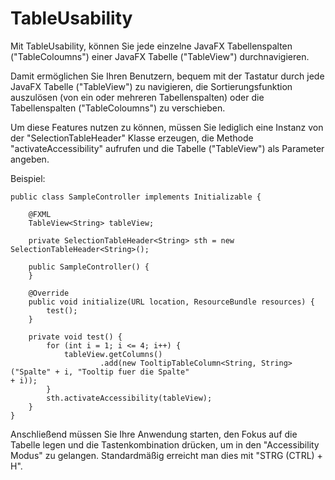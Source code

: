 # TableUsability
Mit TableUsability, können Sie jede einzelne JavaFX Tabellenspalten ("TableColoumns") einer JavaFX Tabelle ("TableView") durchnavigieren.

Damit ermöglichen Sie Ihren Benutzern, bequem mit der Tastatur durch jede JavaFX Tabelle ("TableView") zu navigieren, die Sortierungsfunktion auszulösen (von ein oder mehreren Tabellenspalten) oder die Tabellenspalten ("TableColoumns") zu verschieben.

Um diese Features nutzen zu können, müssen Sie lediglich eine Instanz von der "SelectionTableHeader" Klasse erzeugen, die Methode "activateAccessibility" aufrufen und die Tabelle ("TableView") als Parameter angeben.

Beispiel:

	public class SampleController implements Initializable {

		@FXML
		TableView<String> tableView;

		private SelectionTableHeader<String> sth = new SelectionTableHeader<String>();

		public SampleController() {
		}

		@Override
		public void initialize(URL location, ResourceBundle resources) {
			test();
		}

		private void test() {
			for (int i = 1; i <= 4; i++) {
				tableView.getColumns()
						.add(new TooltipTableColumn<String, String>("Spalte" + i, "Tooltip fuer die Spalte" 						         + i));
			}
			sth.activateAccessibility(tableView);
		}
	}

Anschließend müssen Sie Ihre Anwendung starten, den Fokus auf die Tabelle legen und die Tastenkombination drücken, um in den "Accessibility Modus" zu gelangen. Standardmäßig erreicht man dies mit "STRG (CTRL) + H".
